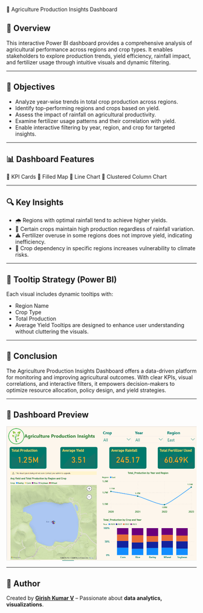 🌾 Agriculture Production Insights Dashboard

## 📌 Overview
This interactive Power BI dashboard provides a comprehensive analysis of agricultural performance across regions and crop types. It enables stakeholders to explore production trends, yield efficiency, rainfall impact, and fertilizer usage through intuitive visuals and dynamic filtering.

---

## 🎯 Objectives
- Analyze year-wise trends in total crop production across regions.
- Identify top-performing regions and crops based on yield.
- Assess the impact of rainfall on agricultural productivity.
- Examine fertilizer usage patterns and their correlation with yield.
- Enable interactive filtering by year, region, and crop for targeted insights.

---

## 📊 Dashboard Features
🔹 KPI Cards
🔹 Filled Map
🔹 Line Chart
🔹 Clustered Column Chart

---

## 🔍 Key Insights
- 🌧️ Regions with optimal rainfall tend to achieve higher yields.
- 🌾 Certain crops maintain high production regardless of rainfall variation.
- ⚠️ Fertilizer overuse in some regions does not improve yield, indicating inefficiency.
- 🌱 Crop dependency in specific regions increases vulnerability to climate risks.

---

## 📌 Tooltip Strategy (Power BI)
Each visual includes dynamic tooltips with:
- Region Name
- Crop Type
- Total Production
- Average Yield
Tooltips are designed to enhance user understanding without cluttering the visuals.

---

## 🧭 Conclusion
The Agriculture Production Insights Dashboard offers a data-driven platform for monitoring and improving agricultural outcomes. With clear KPIs, visual correlations, and interactive filters, it empowers decision-makers to optimize resource allocation, policy design, and yield strategies.

---

## 📸 Dashboard Preview
![Dashboard Preview](dashboard_preview.png)

---

## 📢 Author
Created by **[Girish Kumar V](https://github.com/GirishKumarV25)** – Passionate about **data analytics, visualizations**.

